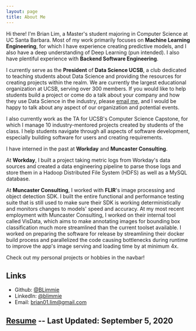 ```yaml
---
layout: page
title: About Me
---
```


Hi there! I'm Brian Lim, a Master's student majoring in Computer Science at UC Santa Barbara. Most of my work primarily focuses on **Machine Learning Engineering**, for which I have experience creating predictive models, and I also have a deep understanding of Deep Learning (pun intended). I also have plentiful experience with **Backend Software Engineering**.

I currently serve as the **President** of **Data Science UCSB**, a club dedicated to teaching students about Data Science and providing the resources for creating projects within the realm. We are currently the largest educational organization at UCSB, serving over 300 members. If you would like to help students build a project or come do a talk about your company and how they use Data Science in the industry, please [email me](mailto:brian01.lim@gmail.com), and I would be happy to talk about any aspect of our organization and potential events.

I also currently work as the TA for UCSB's Computer Science Capstone, for which I manage 10 industry-mentored projects created by students of the class. I help students navigate through all aspects of software development, especially building software for users and creating requirements.

I have interned in the past at **Workday** and **Muncaster Consulting**. 

At **Workday**, I built a project taking metric logs from Workday's data sources and created a data engineering pipeline to parse those logs and store them in a Hadoop Distributed File System (HDFS) as well as a MySQL database.

At **Muncaster Consulting**, I worked with **FLIR**'s image processing and object detection SDK. I built the entire functional and performance testing suite that is still used to make sure their SDK is working deterministically and monitors changes to models' speed and accuracy. At my most recent employment with Muncaster Consulting, I worked on their internal tool called VisData, which aims to make annotating images for bounding box classification much more streamlined than the current toolset available. I worked on preparing the software for release by streamlining their docker build process and parallelized the code causing bottlenecks during runtime to improve the app's image serving and loading time by at minimum 4x.

Check out my personal projects or hobbies in the navbar!

## Links

* Github: [@BLimmie](https://www.github.com/BLimmie)
* LinkedIn: [@blimmie](https://www.linkedin.com/in/blimmie)
* Email: [brian01.lim@gmail.com](mailto:brian01.lim@gmail.com)

## [Resume](/Resume.pdf) -- Last Updated: September 5, 2020
